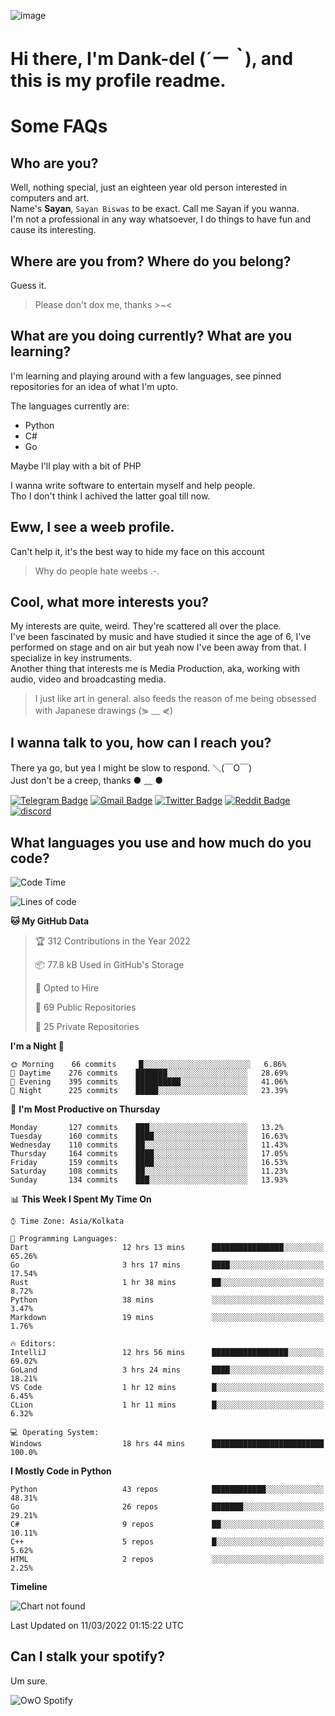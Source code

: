 ![image](https://user-images.githubusercontent.com/63096193/125182844-29f20800-e22f-11eb-8dc9-b0f2d29647bb.png)

# **Hi there, I'm Dank-del (*´ー｀*), and this is my profile readme.**
<!--  [![Profile views](https://gpvc.arturio.dev/dank-del)](https://github.com/dank-del) -->
# Some FAQs

## **Who are you?**

Well, nothing special, just an eighteen year old person interested in computers and art. \
Name's **Sayan**, `Sayan Biswas` to be exact. Call me Sayan if you wanna. \
I'm not a professional in any way whatsoever, I do things to have fun and cause its interesting.

## **Where are you from? Where do you belong?**

Guess it.
> Please don't dox me, thanks >~<

## **What are you doing currently? What are you learning?**

I'm learning and playing around with a few languages, see pinned repositories for an idea of what I'm upto.

The languages currently are:

- Python
- C#
- Go

Maybe I'll play with a bit of PHP

I wanna write software to entertain myself and help people. \
Tho I don't think I achived the latter goal till now.

## **Eww, I see a weeb profile.**

Can't help it, it's the best way to hide my face on this account
> Why do people hate weebs .-.

## **Cool, what more interests you?**

My interests are quite, weird. They're scattered all over the place. \
I've been fascinated by music and have studied it since the age of 6, I've performed on stage and on air but yeah now I've been away from that. I specialize in key instruments. \
Another thing that interests me is Media Production, aka, working with audio, video and broadcasting media.

> I just like art in general. also feeds the reason of me being obsessed with Japanese drawings (⋟ ﹏ ⋞)

## **I wanna talk to you, how can I reach you?**

There ya go, but yea I might be slow to respond. ＼(￣O￣) \
Just don't be a creep, thanks ● ﹏ ●

[![Telegram Badge](https://img.shields.io/badge/-dank_as_fuck-1ca0f1?style=flat-square&logo=telegram&logoColor=white&link=https://t.me/dank_as_fuck)](https://t.me/dank_as_fuck)
[![Gmail Badge](https://img.shields.io/badge/-chizuru@kanojo.tk-c14438?style=flat-square&logo=Gmail&logoColor=white&link=mailto:chizuru@kanojo.tk)](mailto:chizuru@kanojo.tk)
[![Twitter Badge](https://img.shields.io/twitter/follow/TheDankDel?style=social)](https://twitter.com/TheDankDel)
[![Reddit Badge](https://img.shields.io/reddit/user-karma/combined/dank_as_fuck_?style=social)](https://www.reddit.com/user/dank_as_fuck_/)
[![discord](https://discord-md-badge.vercel.app/api/shield/506536929152466945?style=social)](https://discordapp.com/users/506536929152466945)

## **What languages you use and how much do you code?**

<!--START_SECTION:waka-->
![Code Time](http://img.shields.io/badge/Code%20Time-499%20hrs%2012%20mins-blue)

![Lines of code](https://img.shields.io/badge/From%20Hello%20World%20I%27ve%20Written-865%20Thousand%20lines%20of%20code-blue)

**🐱 My GitHub Data** 

> 🏆 312 Contributions in the Year 2022
 > 
> 📦 77.8 kB Used in GitHub's Storage 
 > 
> 💼 Opted to Hire
 > 
> 📜 69 Public Repositories 
 > 
> 🔑 25 Private Repositories  
 > 
**I'm a Night 🦉** 

```text
🌞 Morning    66 commits     █░░░░░░░░░░░░░░░░░░░░░░░░   6.86% 
🌆 Daytime    276 commits    ███████░░░░░░░░░░░░░░░░░░   28.69% 
🌃 Evening    395 commits    ██████████░░░░░░░░░░░░░░░   41.06% 
🌙 Night      225 commits    █████░░░░░░░░░░░░░░░░░░░░   23.39%

```
📅 **I'm Most Productive on Thursday** 

```text
Monday       127 commits    ███░░░░░░░░░░░░░░░░░░░░░░   13.2% 
Tuesday      160 commits    ████░░░░░░░░░░░░░░░░░░░░░   16.63% 
Wednesday    110 commits    ██░░░░░░░░░░░░░░░░░░░░░░░   11.43% 
Thursday     164 commits    ████░░░░░░░░░░░░░░░░░░░░░   17.05% 
Friday       159 commits    ████░░░░░░░░░░░░░░░░░░░░░   16.53% 
Saturday     108 commits    ██░░░░░░░░░░░░░░░░░░░░░░░   11.23% 
Sunday       134 commits    ███░░░░░░░░░░░░░░░░░░░░░░   13.93%

```


📊 **This Week I Spent My Time On** 

```text
⌚︎ Time Zone: Asia/Kolkata

💬 Programming Languages: 
Dart                     12 hrs 13 mins      ████████████████░░░░░░░░░   65.26% 
Go                       3 hrs 17 mins       ████░░░░░░░░░░░░░░░░░░░░░   17.54% 
Rust                     1 hr 38 mins        ██░░░░░░░░░░░░░░░░░░░░░░░   8.72% 
Python                   38 mins             ░░░░░░░░░░░░░░░░░░░░░░░░░   3.47% 
Markdown                 19 mins             ░░░░░░░░░░░░░░░░░░░░░░░░░   1.76%

🔥 Editors: 
IntelliJ                 12 hrs 56 mins      █████████████████░░░░░░░░   69.02% 
GoLand                   3 hrs 24 mins       ████░░░░░░░░░░░░░░░░░░░░░   18.21% 
VS Code                  1 hr 12 mins        █░░░░░░░░░░░░░░░░░░░░░░░░   6.45% 
CLion                    1 hr 11 mins        █░░░░░░░░░░░░░░░░░░░░░░░░   6.32%

💻 Operating System: 
Windows                  18 hrs 44 mins      █████████████████████████   100.0%

```

**I Mostly Code in Python** 

```text
Python                   43 repos            ████████████░░░░░░░░░░░░░   48.31% 
Go                       26 repos            ███████░░░░░░░░░░░░░░░░░░   29.21% 
C#                       9 repos             ██░░░░░░░░░░░░░░░░░░░░░░░   10.11% 
C++                      5 repos             █░░░░░░░░░░░░░░░░░░░░░░░░   5.62% 
HTML                     2 repos             ░░░░░░░░░░░░░░░░░░░░░░░░░   2.25%

```


**Timeline**

![Chart not found](https://raw.githubusercontent.com/Dank-del/Dank-del/main/charts/bar_graph.png) 


 Last Updated on 11/03/2022 01:15:22 UTC
<!--END_SECTION:waka-->

## **Can I stalk your spotify?**

Um sure.

![OwO Spotify](https://spotify-recently-played-readme.vercel.app/api?user=31fdrsslnr7nvq4ytqwtw7c4rxfm&count=5)
